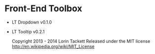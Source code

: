 Front-End Toolbox
=================


* LT Dropdown v0.1.0
* LT Tooltip v0.2.1

    Copyright 2013 - 2014 Lorin Tackett
    Released under the MIT license
    http://en.wikipedia.org/wiki/MIT_License